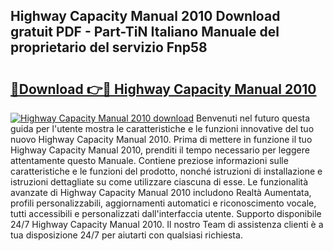 ## Highway Capacity Manual 2010 Download gratuit PDF - Part-TiN Italiano Manuale del proprietario del servizio Fnp58

# <h2><a href="http://dfc3sk.blite.top/?on=Highway+Capacity+Manual+2010">🔗Download 👉🔴 Highway Capacity Manual 2010</a></h2>

[![Highway Capacity Manual 2010 download](https://i.imgur.com/lujVjoI.png)](http://dfc3sk.blite.top/?on=Highway+Capacity+Manual+2010)
Benvenuti nel futuro questa guida per l'utente mostra le caratteristiche e le funzioni innovative del tuo nuovo Highway Capacity Manual 2010. Prima di mettere in funzione il tuo Highway Capacity Manual 2010, prenditi il tempo necessario per leggere attentamente questo Manuale. Contiene preziose informazioni sulle caratteristiche e le funzioni del prodotto, nonché istruzioni di installazione e istruzioni dettagliate su come utilizzare ciascuna di esse. Le funzionalità avanzate di Highway Capacity Manual 2010 includono Realtà Aumentata, profili personalizzabili, aggiornamenti automatici e riconoscimento vocale, tutti accessibili e personalizzati dall'interfaccia utente. Supporto disponibile 24/7 Highway Capacity Manual 2010. Il nostro Team di assistenza clienti è a tua disposizione 24/7 per aiutarti con qualsiasi richiesta.
